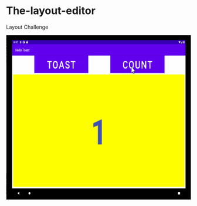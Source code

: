 # The-layout-editor
Layout Challenge

<img src = "Screenshot/LayoutChallenge.gif" width = "700" height = "450">
